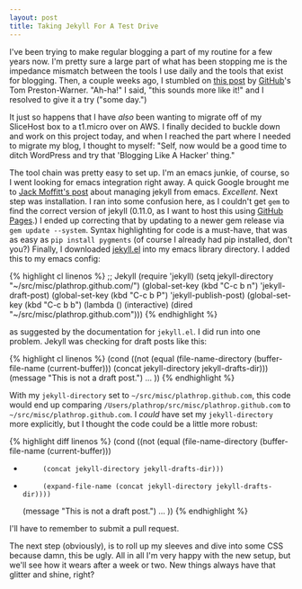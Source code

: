 ```yaml
---
layout: post
title: Taking Jekyll For A Test Drive
---
```


I've been trying to make regular blogging a part of my routine for a
few years now. I'm pretty sure a large part of what has been stopping
me is the impedance mismatch between the tools I use daily and the
tools that exist for blogging. Then, a couple weeks ago, I stumbled on
[this post][1] by [GitHub][2]'s Tom Preston-Warner. "Ah-ha!" I said,
"this sounds more like it!" and I resolved to give it a try ("some
day.")

It just so happens that I have *also* been wanting to migrate off of
my SliceHost box to a t1.micro over on AWS. I finally decided to
buckle down and work on this project today, and when I reached the
part where I needed to migrate my blog, I thought to myself: "Self,
now would be a good time to ditch WordPress and try that 'Blogging
Like A Hacker' thing."

The tool chain was pretty easy to set up. I'm an emacs junkie, of
course, so I went looking for emacs integration right away. A quick
Google brought me to [Jack Moffitt's post][3] about managing jekyll
from emacs. *Excellent*. Next step was installation. I ran into some
confusion here, as I couldn't get `gem` to find the correct version of
jekyll (0.11.0, as I want to host this using [GitHub Pages][4].) I
ended up correcting that by updating to a newer gem release via `gem
update --system`. Syntax highlighting for code is a must-have, that
was as easy as `pip install pygments` (of course I already had pip
installed, don't you?) Finally, I downloaded [jekyll.el][5] into my
emacs library directory. I added this to my emacs config:

{% highlight cl linenos %}
;; Jekyll
(require 'jekyll)
(setq jekyll-directory "~/src/misc/plathrop.github.com/")
(global-set-key (kbd "C-c b n") 'jekyll-draft-post)
(global-set-key (kbd "C-c b P") 'jekyll-publish-post)
(global-set-key (kbd "C-c b b") (lambda ()
                                  (interactive)
                                  (dired "~/src/misc/plathrop.github.com")))
{% endhighlight %}

as suggested by the documentation for `jekyll.el`. I did run into one
problem. Jekyll was checking for draft posts like this:

{% highlight cl linenos %}
  (cond
   ((not (equal
          (file-name-directory (buffer-file-name (current-buffer)))
          (concat jekyll-directory jekyll-drafts-dir)))
    (message "This is not a draft post.")
    ...
  ))
{% endhighlight %}

With my `jekyll-directory` set to `~/src/misc/plathrop.github.com`, this
code would end up comparing
`/Users/plathrop/src/misc/plathrop.github.com` to
`~/src/misc/plathrop.github.com`. I *could* have set my
`jekyll-directory` more explicitly, but I thought the code could be a
little more robust:

{% highlight diff linenos %}
   (cond
    ((not (equal
           (file-name-directory (buffer-file-name (current-buffer)))
-          (concat jekyll-directory jekyll-drafts-dir)))
+          (expand-file-name (concat jekyll-directory jekyll-drafts-dir))))
     (message "This is not a draft post.")
    ...
  ))
{% endhighlight %}

I'll have to remember to submit a pull request.

The next step (obviously), is to roll up my sleeves and dive into some
CSS because damn, this be ugly. All in all I'm very happy with the new
setup, but we'll see how it wears after a week or two. New things
always have that glitter and shine, right?

[1]: http://tom.preston-werner.com/2008/11/17/blogging-like-a-hacker.html
[2]: http://github.com
[3]: http://metajack.im/2009/01/02/manage-jekyll-from-emacs/
[4]: http://pages.github.com
[5]: https://github.com/metajack/jekyll/blob/master/emacs/jekyll.el
